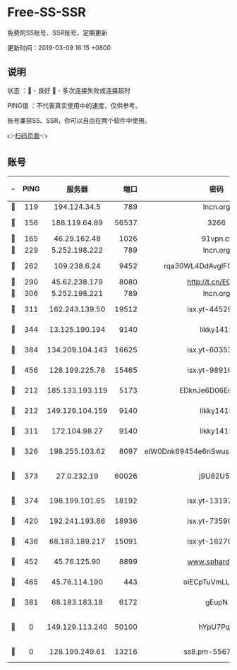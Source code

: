 # Free-SS-SSR

免费的SS账号、SSR账号，定期更新

更新时间：2019-03-09 16:15 +0800

## 说明

状态     ：🙂 - 良好 🙁 - 多次连接失败或连接超时

PING值   ：不代表真实使用中的速度，仅供参考。

账号兼容SS、SSR，你可以自由在两个软件中使用。

👉[扫码页面](https://liesauer.github.io/Free-SS-SSR/)👈

## 账号

|-|PING|服务器|端口|密码|加密方式|区域|
|:----:|:----:|:-----:|-----:|:----:|:----:|:----:|
|🙂|119|194.124.34.5|789|lncn.org|rc4|JP|
|🙂|156|188.119.64.89|56537|3266|aes-256-cfb|RU|
|🙂|165|46.29.162.48|1026|91vpn.cf|rc4-md5|RU|
|🙂|229|5.252.198.222|789|lncn.org|rc4|JP|
|🙂|262|109.238.6.24|9452|rqa30WL4DdAvgIFG6Fs3znzTa|aes-256-cfb|FR|
|🙂|290|45.62.238.179|8080|http://t.cn/EGJIyrl|rc4-md5|CA|
|🙂|306|5.252.198.221|789|lncn.org|rc4|JP|
|🙂|311|162.243.139.50|19512|isx.yt-44529033|aes-256-cfb|US|
|🙂|344|13.125.190.194|9140|likky1415|aes-256-cfb|KR|
|🙂|384|134.209.104.143|16625|isx.yt-60353704|aes-256-cfb|SG|
|🙂|456|128.199.225.78|15465|isx.yt-98916705|aes-256-cfb|SG|
|🙂|212|185.133.193.119|5173|EDknJe6D06EoWDaw|aes-256-cfb|US|
|🙂|212|149.129.104.159|9140|likky1415|aes-256-cfb|HK|
|🙂|311|172.104.98.27|9140|likky1415|aes-256-cfb|JP|
|🙂|326|198.255.103.62|8097|eIW0Dnk69454e6nSwuspv9DmS201tQ0D|aes-256-cfb|US|
|🙂|373|27.0.232.19|60026|j9U82U53|xchacha20-ietf-poly1305|HK|
|🙂|374|198.199.101.65|18192|isx.yt-13197237|aes-256-cfb|US|
|🙂|420|192.241.193.86|18936|isx.yt-73590604|aes-256-cfb|US|
|🙂|436|68.183.189.217|15091|isx.yt-16270564|aes-256-cfb|SG|
|🙂|452|45.76.125.90|8899|www.sphard.com|aes-256-cfb|AU|
|🙂|465|45.76.114.190|443|oiECpTuVmLLxk4Ts|aes-256-cfb|AU|
|🙁|381|68.183.183.18|6172|gEupN|aes-256-cfb|SG|
|🙁|0|149.129.113.240|50100|hYpU7PqP|chacha20-ietf-poly1305|CN|
|🙁|0|128.199.249.61|13216|ss8.pm-55672488|aes-256-cfb|SG|
